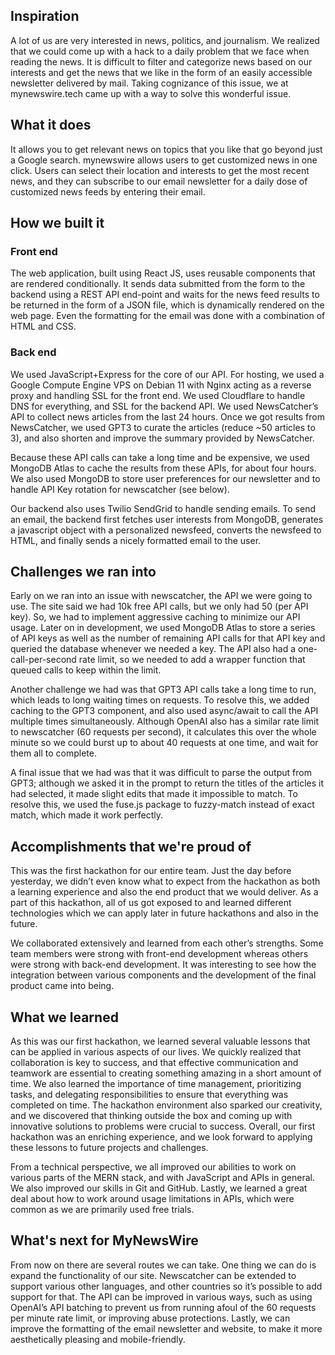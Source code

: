 ## Inspiration
A lot of us are very interested in news, politics, and journalism. We realized that we could come up with a hack to a daily problem that we face when reading the news. It is difficult to filter and categorize news based on our interests and get the news that we like in the form of an easily accessible newsletter delivered by mail. Taking cognizance of this issue, we at mynewswire.tech came up with a way to solve this wonderful issue. 


## What it does
It allows you to get relevant news on topics that you like that go beyond just a Google search. 
mynewswire allows users to get customized news in one click. Users can select their location and interests to get the most recent news, and they can subscribe to our email newsletter for a daily dose of customized news feeds by entering their email.

## How we built it
### Front end
The web application, built using React JS, uses reusable components that are rendered conditionally. It sends data submitted from the form to the backend using a REST API end-point and waits for the news feed results to be returned in the form of a JSON file, which is dynamically rendered on the web page. Even the formatting for the email was done with a combination of HTML and CSS.

### Back end
We used JavaScript+Express for the core of our API. For hosting, we used a Google Compute Engine VPS on Debian 11 with Nginx acting as a reverse proxy and handling SSL for the front end. We used Cloudflare to handle DNS for everything, and SSL for the backend API. We used NewsCatcher’s API to collect news articles from the last 24 hours. Once we got results from NewsCatcher, we used GPT3 to curate the articles (reduce ~50 articles to 3), and also shorten and improve the summary provided by NewsCatcher. 

Because these API calls can take a long time and be expensive, we used MongoDB Atlas to cache the results from these APIs, for about four hours. We also used MongoDB to store user preferences for our newsletter and to handle API Key rotation for newscatcher (see below). 

Our backend also uses Twilio SendGrid to handle sending emails. To send an email, the backend first fetches user interests from MongoDB, generates a javascript object with a personalized newsfeed, converts the newsfeed to HTML, and finally sends a nicely formatted email to the user. 

## Challenges we ran into
Early on we ran into an issue with newscatcher, the API we were going to use. The site said we had 10k free API calls, but we only had 50 (per API key). So, we had to implement aggressive caching to minimize our API usage. Later on in development, we used MongoDB Atlas to store a series of API keys as well as the number of remaining API calls for that API key and queried the database whenever we needed a key. The API also had a one-call-per-second rate limit, so we needed to add a wrapper function that queued calls to keep within the limit.

Another challenge we had was that GPT3 API calls take a long time to run, which leads to long waiting times on requests. To resolve this, we added caching to the GPT3 component, and also used async/await to call the API multiple times simultaneously. Although OpenAI also has a similar rate limit to newscatcher (60 requests per second), it calculates this over the whole minute so we could burst up to about 40 requests at one time, and wait for them all to complete. 

A final issue that we had was that it was difficult to parse the output from GPT3; although we asked it in the prompt to return the titles of the articles it had selected, it made slight edits that made it impossible to match. To resolve this, we used the fuse.js package to fuzzy-match instead of exact match, which made it work perfectly. 

## Accomplishments that we're proud of
This was the first hackathon for our entire team. Just the day before yesterday, we didn’t even know what to expect from the hackathon as both a learning experience and also the end product that we would deliver. As a part of this hackathon, all of us got exposed to and learned different technologies which we can apply later in future hackathons and also in the future.

We collaborated extensively and learned from each other’s strengths. Some team members were strong with front-end development whereas others were strong with back-end development. It was interesting to see how the integration between various components and the development of the final product came into being.

## What we learned
As this was our first hackathon, we learned several valuable lessons that can be applied in various aspects of our lives. We quickly realized that collaboration is key to success, and that effective communication and teamwork are essential to creating something amazing in a short amount of time. We also learned the importance of time management, prioritizing tasks, and delegating responsibilities to ensure that everything was completed on time. The hackathon environment also sparked our creativity, and we discovered that thinking outside the box and coming up with innovative solutions to problems were crucial to success. Overall, our first hackathon was an enriching experience, and we look forward to applying these lessons to future projects and challenges.

From a technical perspective, we all improved our abilities to work on various parts of the MERN stack, and with JavaScript and APIs in general. We also improved our skills in Git and GitHub. Lastly, we learned a great deal about how to work around usage limitations in APIs, which were common as we are primarily used free trials.

## What's next for MyNewsWire
From now on there are several routes we can take. One thing we can do is expand the functionality of our site. Newscatcher can be extended to support various other languages, and other countries so it’s possible to add support for that. The API can be improved in various ways, such as using OpenAI’s API batching to prevent us from running afoul of the 60 requests per minute rate limit, or improving abuse protections. Lastly, we can improve the formatting of the email newsletter and website, to make it more aesthetically pleasing and mobile-friendly.
